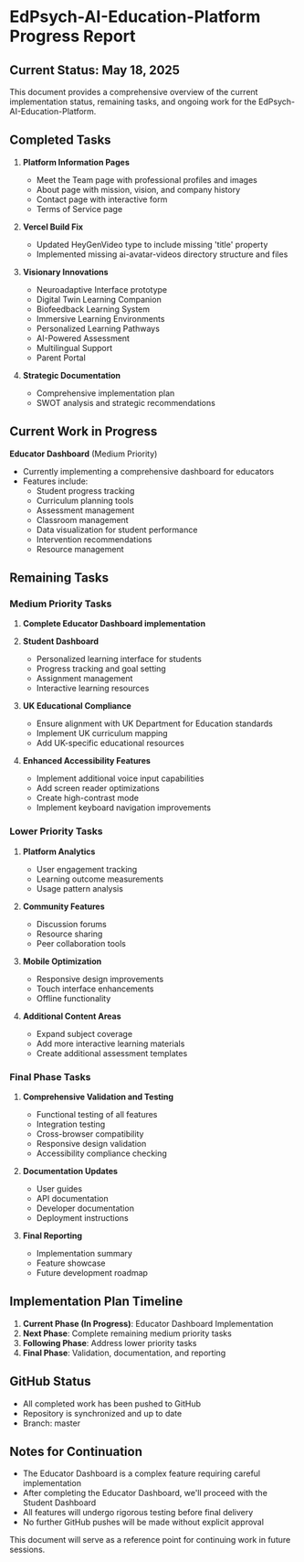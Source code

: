 # EdPsych-AI-Education-Platform Progress Report

## Current Status: May 18, 2025

This document provides a comprehensive overview of the current implementation status, remaining tasks, and ongoing work for the EdPsych-AI-Education-Platform.

## Completed Tasks

1. **Platform Information Pages**
   - Meet the Team page with professional profiles and images
   - About page with mission, vision, and company history
   - Contact page with interactive form
   - Terms of Service page

2. **Vercel Build Fix**
   - Updated HeyGenVideo type to include missing 'title' property
   - Implemented missing ai-avatar-videos directory structure and files

3. **Visionary Innovations**
   - Neuroadaptive Interface prototype
   - Digital Twin Learning Companion
   - Biofeedback Learning System
   - Immersive Learning Environments
   - Personalized Learning Pathways
   - AI-Powered Assessment
   - Multilingual Support
   - Parent Portal

4. **Strategic Documentation**
   - Comprehensive implementation plan
   - SWOT analysis and strategic recommendations

## Current Work in Progress

**Educator Dashboard** (Medium Priority)
- Currently implementing a comprehensive dashboard for educators
- Features include:
  - Student progress tracking
  - Curriculum planning tools
  - Assessment management
  - Classroom management
  - Data visualization for student performance
  - Intervention recommendations
  - Resource management

## Remaining Tasks

### Medium Priority Tasks
1. **Complete Educator Dashboard implementation**
2. **Student Dashboard**
   - Personalized learning interface for students
   - Progress tracking and goal setting
   - Assignment management
   - Interactive learning resources

3. **UK Educational Compliance**
   - Ensure alignment with UK Department for Education standards
   - Implement UK curriculum mapping
   - Add UK-specific educational resources

4. **Enhanced Accessibility Features**
   - Implement additional voice input capabilities
   - Add screen reader optimizations
   - Create high-contrast mode
   - Implement keyboard navigation improvements

### Lower Priority Tasks
1. **Platform Analytics**
   - User engagement tracking
   - Learning outcome measurements
   - Usage pattern analysis

2. **Community Features**
   - Discussion forums
   - Resource sharing
   - Peer collaboration tools

3. **Mobile Optimization**
   - Responsive design improvements
   - Touch interface enhancements
   - Offline functionality

4. **Additional Content Areas**
   - Expand subject coverage
   - Add more interactive learning materials
   - Create additional assessment templates

### Final Phase Tasks
1. **Comprehensive Validation and Testing**
   - Functional testing of all features
   - Integration testing
   - Cross-browser compatibility
   - Responsive design validation
   - Accessibility compliance checking

2. **Documentation Updates**
   - User guides
   - API documentation
   - Developer documentation
   - Deployment instructions

3. **Final Reporting**
   - Implementation summary
   - Feature showcase
   - Future development roadmap

## Implementation Plan Timeline

1. **Current Phase (In Progress)**: Educator Dashboard Implementation
2. **Next Phase**: Complete remaining medium priority tasks
3. **Following Phase**: Address lower priority tasks
4. **Final Phase**: Validation, documentation, and reporting

## GitHub Status
- All completed work has been pushed to GitHub
- Repository is synchronized and up to date
- Branch: master

## Notes for Continuation
- The Educator Dashboard is a complex feature requiring careful implementation
- After completing the Educator Dashboard, we'll proceed with the Student Dashboard
- All features will undergo rigorous testing before final delivery
- No further GitHub pushes will be made without explicit approval

This document will serve as a reference point for continuing work in future sessions.

